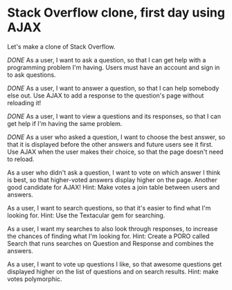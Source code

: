 Stack Overflow clone, first day using AJAX
=========================================================================
Let's make a clone of Stack Overflow.

*DONE* As a user, I want to ask a question, so that I can get help with a programming problem I'm having. Users must have an account and sign in to ask questions.

*DONE* As a user, I want to answer a question, so that I can help somebody else out. Use AJAX to add a response to the question's page without reloading it!

*DONE* As a user, I want to view a questions and its responses, so that I can get help if I'm having the same problem.

*DONE* As a user who asked a question, I want to choose the best answer, so that it is displayed before the other answers and future users see it first. Use AJAX when the user makes their choice, so that the page doesn't need to reload.

As a user who didn't ask a question, I want to vote on which answer I think is best, so that higher-voted answers display higher on the page. Another good candidate for AJAX! Hint: Make votes a join table between users and answers.

As a user, I want to search questions, so that it's easier to find what I'm looking for. Hint: Use the Textacular gem for searching.

As a user, I want my searches to also look through responses, to increase the chances of finding what I'm looking for. Hint: Create a PORO called Search that runs searches on Question and Response and combines the answers.

As a user, I want to vote up questions I like, so that awesome questions get displayed higher on the list of questions and on search results. Hint: make votes polymorphic.

